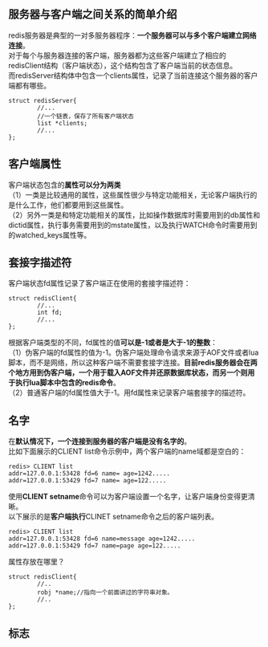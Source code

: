 ## 服务器与客户端之间关系的简单介绍  
redis服务器是典型的一对多服务器程序：**一个服务器可以与多个客户端建立网络连接**。  
对于每个与服务器连接的客户端，服务器都为这些客户端建立了相应的redisClient结构（客户端状态），这个结构包含了客户端当前的状态信息。   
而redisServer结构体中包含一个clients属性，记录了当前连接这个服务器的客户端都有哪些。
```
struct redisServer{
        //...
        //一个链表，保存了所有客户端状态
        list *clients;
        //...
};
```
## 客户端属性  
客户端状态包含的**属性可以分为两类**    
（1）一类是比较通用的属性，这些属性很少与特定功能相关，无论客户端执行的是什么工作，他们都要用到这些属性。  
（2）另外一类是和特定功能相关的属性，比如操作数据库时需要用到的db属性和dictid属性，执行事务需要用到的mstate属性，以及执行WATCH命令时需要用到的watched_keys属性等。  
## 套接字描述符  
客户端状态fd属性记录了客户端正在使用的套接字描述符：
```
struct redisClient{
        //...
        int fd;
        //...
};
```
根据客户端类型的不同，fd属性的值**可以是-1或者是大于-1的整数**：  
（1）伪客户端的fd属性的值为-1。伪客户端处理命令请求来源于AOF文件或者lua脚本，而不是网络，所以这种客户端不需要套接字连接。**目前redis服务器会在两个地方用到伪客户端，一个用于载入AOF文件并还原数据库状态，而另一个则用于执行lua脚本中包含的redis命令**。   
（2）普通客户端的fd属性值大于-1。用fd属性来记录客户端套接字的描述符。  
## 名字  
在**默认情况下，一个连接到服务器的客户端是没有名字的**。  
比如下面展示的CLIENT list命令示例中，两个客户端的name域都是空白的：  
```
redis> CLIENT list
addr=127.0.0.1:53428 fd=6 name= age=1242.....
addr=127.0.0.1:53429 fd=7 name= age=122.....
```
使用**CLIENT setname**命令可以为客户端设置一个名字，让客户端身份变得更清晰。  
以下展示的是**客户端执行**CLINET setname命令之后的客户端列表。
```
redis> CLIENT list
addr=127.0.0.1:53428 fd=6 name=message age=1242.....
addr=127.0.0.1:53429 fd=7 name=page age=122.....
```
属性存放在哪里？
```
struct redisClient{
        //..
        robj *name;//指向一个前面讲过的字符串对象。
        //..
};
```
## 标志  
